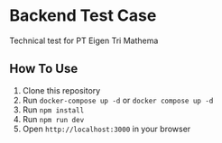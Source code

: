 # Backend Test Case

Technical test for PT Eigen Tri Mathema

## How To Use

1. Clone this repository
2. Run `docker-compose up -d` or `docker compose up -d`
2. Run `npm install`
3. Run `npm run dev`
4. Open `http://localhost:3000` in your browser
